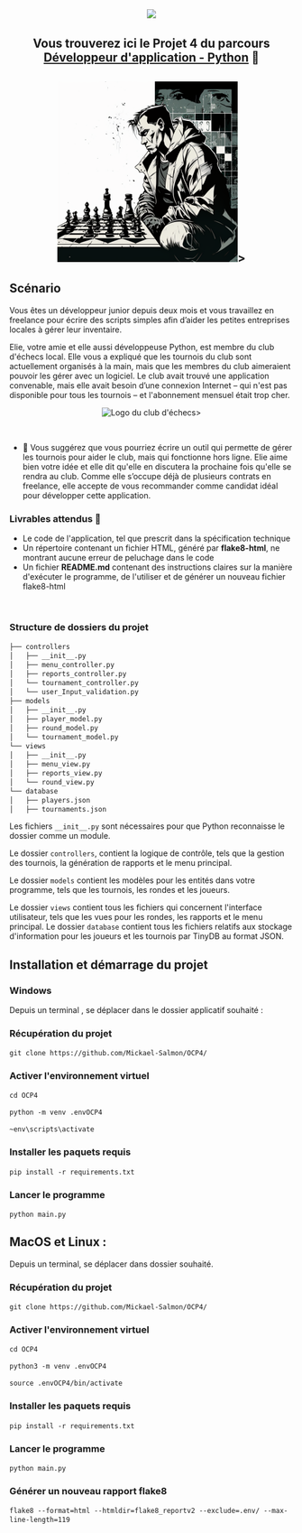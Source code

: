 <div align="center">
  <a href="" target="_blank" rel="noreferrer">
    <img src="https://www.python.org/static/community_logos/python-logo-master-v3-TM.png">
  </a>
</div>

<h2 align="center"> Vous trouverez ici le Projet 4 du parcours<a href="https://openclassrooms.com/fr/paths/518-developpeur-dapplication-python" target="_blank" rel="noreferrer"> Développeur d'application - Python</a> 👋
 </h2>

<h2 align="center" # Développez un programme logiciel en Python 💻 !>

 <p align="center" <a href="" target="_blank" rel="noreferrer"><img src="https://github.com/MicSa/OCP4/blob/main/chesspict.png"></a>>
</p>

</h2>

<h2> Scénario </h2>

Vous êtes un développeur junior depuis deux mois et vous travaillez en freelance pour écrire des scripts simples afin d’aider les petites entreprises locales à gérer leur inventaire. 

Elie, votre amie et elle aussi développeuse Python, est membre du club d'échecs local. Elle vous a expliqué que les tournois du club sont actuellement organisés à la main, mais que les membres du club aimeraient pouvoir les gérer avec un logiciel. Le club avait trouvé une application convenable, mais elle avait besoin d’une connexion Internet – qui n'est pas disponible pour tous les tournois – et l'abonnement mensuel était trop cher.

<p align="center" <a href="" class="oc-imageLink oc-imageLink--disabled"><img src="https://user.oc-static.com/upload/2020/09/22/16007793690358_chess%20club-01.png" alt="Logo du club d'échecs"></a>>
</p>


</br>

- 💬 Vous suggérez que vous pourriez écrire un outil qui permette de gérer les tournois pour aider le club, mais qui fonctionne hors ligne. Elie aime bien votre idée et elle dit qu'elle en discutera la prochaine fois qu'elle se rendra au club. Comme elle s’occupe déjà de plusieurs contrats en freelance, elle accepte de vous recommander comme candidat idéal pour développer cette application.

 <h3>Livrables attendus 🔭 </h3>


-   Le code de l'application, tel que prescrit dans la spécification technique
-   Un répertoire contenant un fichier HTML, généré par **flake8-html**, ne montrant aucune erreur de peluchage dans le code
-   Un fichier **README.md** contenant des instructions claires sur la manière d'exécuter le programme, de l'utiliser et de générer un nouveau fichier flake8-html

</br>


 <h3>Structure de dossiers du projet</h3>

```
├── controllers
│   ├── __init__.py
│   ├── menu_controller.py
│   ├── reports_controller.py
│   └── tournament_controller.py
│   └── user_Input_validation.py
├── models
│   ├── __init__.py
│   ├── player_model.py
│   ├── round_model.py
│   └── tournament_model.py
└── views
│   ├── __init__.py
│   ├── menu_view.py
│   ├── reports_view.py
│   └── round_view.py
└── database
│   ├── players.json
│   ├── tournaments.json

```

Les fichiers `__init__.py` sont nécessaires pour que Python reconnaisse le dossier comme un module.

Le dossier `controllers`, contient la logique de contrôle, tels que la gestion des tournois, la génération de rapports et le menu principal.

Le dossier `models` contient les modèles pour les entités dans votre programme, tels que les tournois, les rondes et les joueurs.

Le dossier `views` contient tous les fichiers qui concernent l'interface utilisateur, tels que les vues pour les rondes, les rapports et le menu principal.
Le dossier `database` contient tous les fichiers relatifs aux stockage d'information pour les joueurs et les tournois par TinyDB au format JSON.

<h2> Installation et démarrage du projet</h2>
<h3>Windows  </h3>

Depuis un terminal , se déplacer dans le dossier applicatif souhaité :

<h3>Récupération du projet</h3>

```
git clone https://github.com/Mickael-Salmon/OCP4/
```

<h3>Activer l'environnement virtuel </h3>

```
cd OCP4
```
```
python -m venv .envOCP4
```
```
~env\scripts\activate
```


<h3>Installer les paquets requis </h3>

```
pip install -r requirements.txt
```

<h3>Lancer le programme</h3>

```
python main.py
```

<h2>MacOS et Linux : </h2>

Depuis un terminal, se déplacer dans dossier souhaité.

<h3>Récupération du projet</h3>

```
git clone https://github.com/Mickael-Salmon/OCP4/
```

<h3>Activer l'environnement virtuel </h3>

```
cd OCP4
```

```
python3 -m venv .envOCP4
```

```
source .envOCP4/bin/activate
```

<h3>Installer les paquets requis </h3>

```
pip install -r requirements.txt
```

<h3>Lancer le programme </h3>

```
python main.py
```

<h3>Générer un nouveau rapport flake8 </h3>

```
flake8 --format=html --htmldir=flake8_reportv2 --exclude=.env/ --max-line-length=119
```